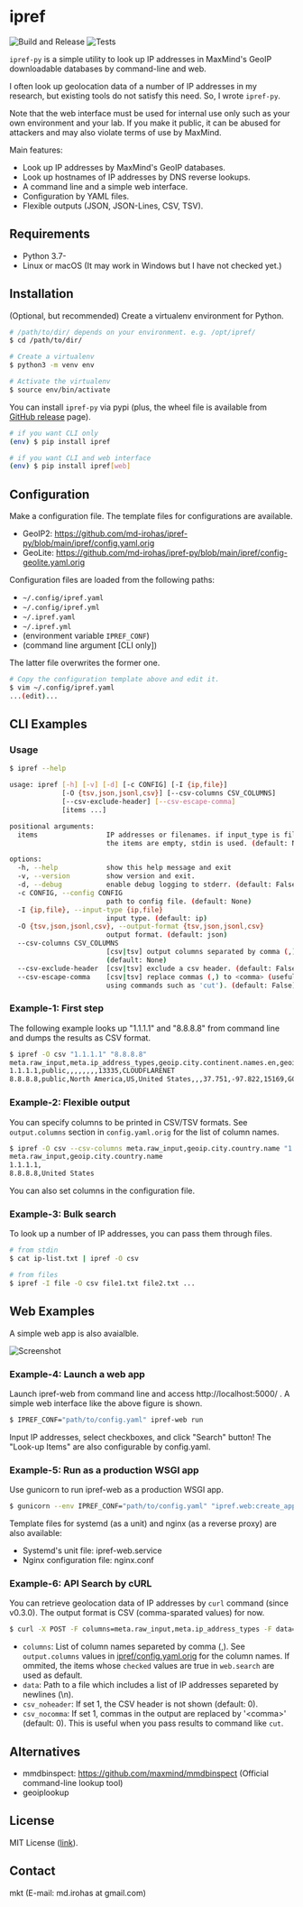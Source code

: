 # ipref

![Build and Release](https://github.com/md-irohas/ipref-py/actions/workflows/release.yml/badge.svg)
![Tests](https://github.com/md-irohas/ipref-py/actions/workflows/test.yml/badge.svg)


`ipref-py` is a simple utility to look up IP addresses in MaxMind's GeoIP
downloadable databases by command-line and web.

I often look up geolocation data of a number of IP addresses in my research,
but existing tools do not satisfy this need.
So, I wrote `ipref-py`.

Note that the web interface must be used for internal use only such as your own
environment and your lab. If you make it public, it can be abused for attackers
and may also violate terms of use by MaxMind.

Main features:

- Look up IP addresses by MaxMind's GeoIP databases.
- Look up hostnames of IP addresses by DNS reverse lookups.
- A command line and a simple web interface.
- Configuration by YAML files.
- Flexible outputs (JSON, JSON-Lines, CSV, TSV).


## Requirements

- Python 3.7-
- Linux or macOS (It may work in Windows but I have not checked yet.)


## Installation

(Optional, but recommended) Create a virtualenv environment for Python.

```sh
# /path/to/dir/ depends on your environment. e.g. /opt/ipref/
$ cd /path/to/dir/

# Create a virtualenv
$ python3 -m venv env

# Activate the virtualenv
$ source env/bin/activate
```

You can install `ipref-py` via pypi (plus, the wheel file is available from
[GitHub release](https://github.com/md-irohas/ipref-py/releases) page).

```sh
# if you want CLI only
(env) $ pip install ipref

# if you want CLI and web interface
(env) $ pip install ipref[web]
```


## Configuration

Make a configuration file.
The template files for configurations are available.

- GeoIP2: https://github.com/md-irohas/ipref-py/blob/main/ipref/config.yaml.orig
- GeoLite: https://github.com/md-irohas/ipref-py/blob/main/ipref/config-geolite.yaml.orig

Configuration files are loaded from the following paths:

- `~/.config/ipref.yaml`
- `~/.config/ipref.yml`
- `~/.ipref.yaml`
- `~/.ipref.yml`
- (environment variable `IPREF_CONF`)
- (command line argument [CLI only])

The latter file overwrites the former one.

```sh
# Copy the configuration template above and edit it.
$ vim ~/.config/ipref.yaml
...(edit)...
```


## CLI Examples

### Usage

```sh
$ ipref --help

usage: ipref [-h] [-v] [-d] [-c CONFIG] [-I {ip,file}]
             [-O {tsv,json,jsonl,csv}] [--csv-columns CSV_COLUMNS]
             [--csv-exclude-header] [--csv-escape-comma]
             [items ...]

positional arguments:
  items                 IP addresses or filenames. if input_type is file and
                        the items are empty, stdin is used. (default: None)

options:
  -h, --help            show this help message and exit
  -v, --version         show version and exit.
  -d, --debug           enable debug logging to stderr. (default: False)
  -c CONFIG, --config CONFIG
                        path to config file. (default: None)
  -I {ip,file}, --input-type {ip,file}
                        input type. (default: ip)
  -O {tsv,json,jsonl,csv}, --output-format {tsv,json,jsonl,csv}
                        output format. (default: json)
  --csv-columns CSV_COLUMNS
                        [csv|tsv] output columns separated by comma (,).
                        (default: None)
  --csv-exclude-header  [csv|tsv] exclude a csv header. (default: False)
  --csv-escape-comma    [csv|tsv] replace commas (,) to <comma> (useful when
                        using commands such as 'cut'). (default: False)
```


### Example-1: First step

The following example looks up "1.1.1.1" and "8.8.8.8" from command line and dumps the results as CSV format.

```sh
$ ipref -O csv "1.1.1.1" "8.8.8.8"
meta.raw_input,meta.ip_address_types,geoip.city.continent.names.en,geoip.city.country.iso_code,geoip.city.country.names.en,geoip.city.city.names.en,geoip.city.postal.code,geoip.city.location.latitude,geoip.city.location.longitude,geoip.asn.autonomous_system_number,geoip.asn.autonomous_system_organization
1.1.1.1,public,,,,,,,,13335,CLOUDFLARENET
8.8.8.8,public,North America,US,United States,,,37.751,-97.822,15169,GOOGLE
```


### Example-2: Flexible output

You can specify columns to be printed in CSV/TSV formats.
See `output.columns` section in `config.yaml.orig` for the list of column names.

```sh
$ ipref -O csv --csv-columns meta.raw_input,geoip.city.country.name "1.1.1.1" "8.8.8.8"
meta.raw_input,geoip.city.country.name
1.1.1.1,
8.8.8.8,United States
```

You can also set columns in the configuration file.


### Example-3: Bulk search

To look up a number of IP addresses, you can pass them through files.

```sh
# from stdin
$ cat ip-list.txt | ipref -O csv

# from files
$ ipref -I file -O csv file1.txt file2.txt ...
```


## Web Examples

A simple web app is also avaialble.

![Screenshot](./screenshot.png)


### Example-4: Launch a web app

Launch ipref-web from command line and access http://localhost:5000/ .
A simple web interface like the above figure is shown.

```sh
$ IPREF_CONF="path/to/config.yaml" ipref-web run
```

Input IP addresses, select checkboxes, and click "Search" button!
The "Look-up Items" are also configurable by config.yaml.


### Example-5: Run as a production WSGI app 

Use gunicorn to run ipref-web as a production WSGI app.

```sh
$ gunicorn --env IPREF_CONF="path/to/config.yaml" "ipref.web:create_app()"
```

Template files for systemd (as a unit) and nginx (as a reverse proxy) are also available:

- Systemd's unit file: ipref-web.service
- Nginx configuration file: nginx.conf


### Example-6: API Search by cURL

You can retrieve geolocation data of IP addresses by `curl` command (since v0.3.0).
The output format is CSV (comma-sparated values) for now.

```sh
$ curl -X POST -F columns=meta.raw_input,meta.ip_address_types -F data=@path/to/ip-list.txt http://127.0.0.1:5000/api/v1/search?csv_noheader=1\&csv_nocomma=1
```

- `columns`: List of column names separeted by comma (,).
  See `output.columns` values in [ipref/config.yaml.orig](ipref/config.yaml.orig) for the column names.
  If ommited, the items whose `checked` values are true in `web.search` are used as default.
- `data`: Path to a file which includes a list of IP addresses separeted by newlines (\n).
- `csv_noheader`: If set 1, the CSV header is not shown (default: 0).
- `csv_nocomma`: If set 1, commas in the output are replaced by '\<comma\>' (default: 0).
  This is useful when you pass results to command like `cut`.


## Alternatives

- mmdbinspect: https://github.com/maxmind/mmdbinspect (Official command-line lookup tool)
- geoiplookup


## License

MIT License ([link](https://opensource.org/licenses/MIT)).


## Contact

mkt (E-mail: md.irohas at gmail.com)



